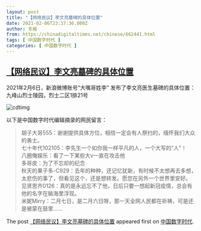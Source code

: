 ```yaml
---
layout: post
title: "【网络民议】李文亮墓碑的具体位置"
date: 2021-02-06T23:37:36.000Z
author: 东格
from: https://chinadigitaltimes.net/chinese/662441.html
tags: [ 中国数字时代 ]
categories: [ 中国数字时代 ]
---
```

<!--1612654656000-->
[【网络民议】李文亮墓碑的具体位置](https://chinadigitaltimes.net/chinese/662441.html)
------

<div>
<p>2021年2月6日，新浪微博账号“大嘴哥姓李” 发布了李文亮医生墓碑的具体位置：<br />九峰山烈士陵园，烈士二区1排21号</p><p><img src="https://chinadigitaltimes.net/chinese/files/2021/02/李文亮墓碑.jpg" alt="cdtimg" /></p><p>以下是中国数字时代编辑摘录的网民留言：</p><blockquote><p>胡子大哥555：谢谢提供具体方位，相信一定会有人祭扫的，缅怀我们大众的勇士。<br />七十年代102105：李先生一个如你我一样平凡的人，一个大写的“人”！<br />八圈俺娱乐：看了一下某些大v一直在攻击他<br />多哥皮：为了不忘却的纪念<br />秋天的果子多-C929：去年的种种，还记忆犹新，有时候不太想再去多想，太悲伤的事了，但看见这个，还是想转发。愿您在另外一个世界里安好。<br />见贤思齐0126：真的是永远忘不了他，日后只要一想起新冠疫情，总会有他的名字在脑海里浮现。<br />米妮Mirry：二月七日，是二月六日呀，那一天全网人民都在祈祷，可是还是被蒙在鼓里……</p></blockquote><p>The post <a rel="nofollow" href="https://chinadigitaltimes.net/chinese/662441.html">【网络民议】李文亮墓碑的具体位置</a> appeared first on <a rel="nofollow" href="https://chinadigitaltimes.net/chinese">中国数字时代</a>.</p>
</div>
